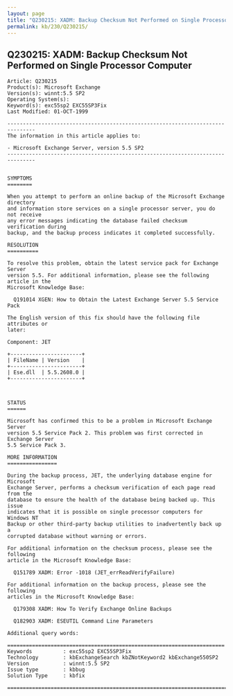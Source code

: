```yaml
---
layout: page
title: "Q230215: XADM: Backup Checksum Not Performed on Single Processor Computer"
permalink: kb/230/Q230215/
---
```


## Q230215: XADM: Backup Checksum Not Performed on Single Processor Computer

	Article: Q230215
	Product(s): Microsoft Exchange
	Version(s): winnt:5.5 SP2
	Operating System(s): 
	Keyword(s): exc55sp2 EXC55SP3Fix
	Last Modified: 01-OCT-1999
	
	-------------------------------------------------------------------------------
	The information in this article applies to:
	
	- Microsoft Exchange Server, version 5.5 SP2 
	-------------------------------------------------------------------------------
	
	
	SYMPTOMS
	========
	
	When you attempt to perform an online backup of the Microsoft Exchange directory
	and information store services on a single processor server, you do not receive
	any error messages indicating the database failed checksum verification during
	backup, and the backup process indicates it completed successfully.
	
	RESOLUTION
	==========
	
	To resolve this problem, obtain the latest service pack for Exchange Server
	version 5.5. For additional information, please see the following article in the
	Microsoft Knowledge Base:
	
	  Q191014 XGEN: How to Obtain the Latest Exchange Server 5.5 Service Pack
	
	The English version of this fix should have the following file attributes or
	later:
	
	Component: JET
	
	+-----------------------+
	| FileName | Version    | 
	+-----------------------+
	| Ese.dll  | 5.5.2608.0 | 
	+-----------------------+
	
	
	
	STATUS
	======
	
	Microsoft has confirmed this to be a problem in Microsoft Exchange Server
	version 5.5 Service Pack 2. This problem was first corrected in Exchange Server
	5.5 Service Pack 3.
	
	MORE INFORMATION
	================
	
	During the backup process, JET, the underlying database engine for Microsoft
	Exchange Server, performs a checksum verification of each page read from the
	database to ensure the health of the database being backed up. This issue
	indicates that it is possible on single processor computers for Windows NT
	Backup or other third-party backup utilities to inadvertently back up a
	corrupted database without warning or errors.
	
	For additional information on the checksum process, please see the following
	article in the Microsoft Knowledge Base:
	
	  Q151789 XADM: Error -1018 (JET_errReadVerifyFailure)
	
	For additional information on the backup process, please see the following
	articles in the Microsoft Knowledge Base:
	
	  Q179308 XADM: How To Verify Exchange Online Backups
	
	  Q182903 XADM: ESEUTIL Command Line Parameters
	
	Additional query words:
	
	======================================================================
	Keywords          : exc55sp2 EXC55SP3Fix 
	Technology        : kbExchangeSearch kbZNotKeyword2 kbExchange550SP2
	Version           : winnt:5.5 SP2
	Issue type        : kbbug
	Solution Type     : kbfix
	
	=============================================================================
	
